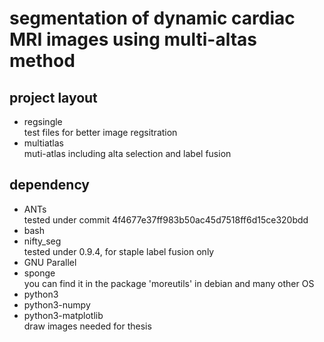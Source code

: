 #	segmentation of dynamic cardiac MRI images using multi-altas method

##	project layout

*	regsingle  
	test files for better image regsitration
*	multiatlas  
	muti-atlas including alta selection and label fusion
			
##	dependency 
*	ANTs  
	tested under commit 4f4677e37ff983b50ac45d7518ff6d15ce320bdd
*	bash  
*	nifty_seg  
	tested under 0.9.4, for staple label fusion only
*	GNU Parallel  
* sponge  
  you can find it in the package 'moreutils' in debian and many other OS
* python3
* python3-numpy
* python3-matplotlib  
  draw images needed for thesis


